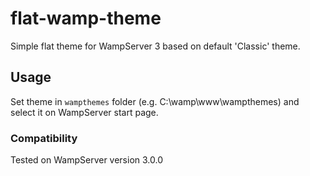 # flat-wamp-theme
Simple flat theme for WampServer 3 based on default 'Classic' theme.

## Usage
Set theme in `wampthemes` folder (e.g. C:\wamp\www\wampthemes\) and select it on WampServer start page.

### Compatibility
Tested on WampServer version 3.0.0
